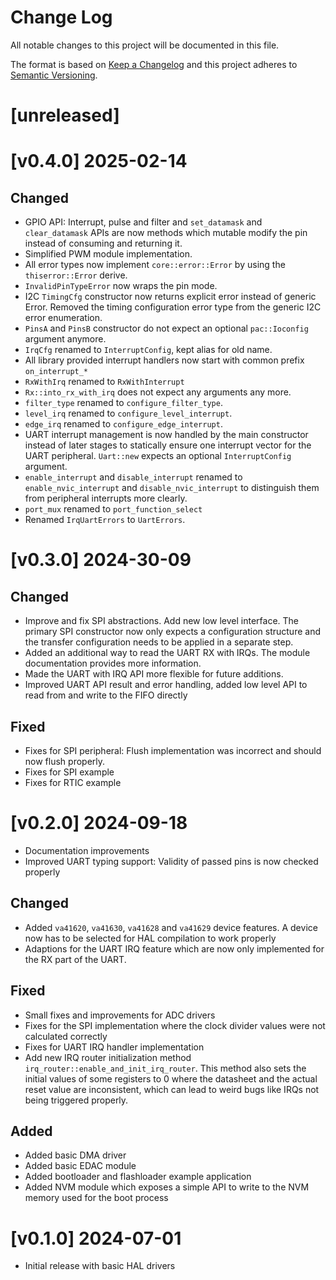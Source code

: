 Change Log
=======

All notable changes to this project will be documented in this file.

The format is based on [Keep a Changelog](http://keepachangelog.com/)
and this project adheres to [Semantic Versioning](http://semver.org/).

# [unreleased]

# [v0.4.0] 2025-02-14

## Changed

- GPIO API: Interrupt, pulse and filter and `set_datamask` and `clear_datamask` APIs are now
  methods which mutable modify the pin instead of consuming and returning it.
- Simplified PWM module implementation.
- All error types now implement `core::error::Error` by using the `thiserror::Error` derive.
- `InvalidPinTypeError` now wraps the pin mode.
- I2C `TimingCfg` constructor now returns explicit error instead of generic Error.
  Removed the timing configuration error type from the generic I2C error enumeration.
- `PinsA` and `PinsB` constructor do not expect an optional `pac::Ioconfig` argument anymore.
- `IrqCfg` renamed to `InterruptConfig`, kept alias for old name.
- All library provided interrupt handlers now start with common prefix `on_interrupt_*`
- `RxWithIrq` renamed to `RxWithInterrupt`
- `Rx::into_rx_with_irq` does not expect any arguments any more.
- `filter_type` renamed to `configure_filter_type`.
- `level_irq` renamed to `configure_level_interrupt`.
- `edge_irq` renamed to `configure_edge_interrupt`.
- UART interrupt management is now handled by the main constructor instead of later stages to
  statically ensure one interrupt vector for the UART peripheral. `Uart::new` expects an
  optional `InterruptConfig` argument.
- `enable_interrupt` and `disable_interrupt` renamed to `enable_nvic_interrupt` and
  `disable_nvic_interrupt` to distinguish them from peripheral interrupts more clearly.
- `port_mux` renamed to `port_function_select`
- Renamed `IrqUartErrors` to `UartErrors`.

# [v0.3.0] 2024-30-09

## Changed

- Improve and fix SPI abstractions. Add new low level interface. The primary SPI constructor now
  only expects a configuration structure and the transfer configuration needs to be applied in a
  separate step.
- Added an additional way to read the UART RX with IRQs. The module documentation provides
  more information.
- Made the UART with IRQ API more flexible for future additions.
- Improved UART API result and error handling, added low level API to read from and write
  to the FIFO directly

## Fixed

- Fixes for SPI peripheral: Flush implementation was incorrect and should now flush properly.
- Fixes for SPI example
- Fixes for RTIC example

# [v0.2.0] 2024-09-18

- Documentation improvements
- Improved UART typing support: Validity of passed pins is now checked properly

## Changed

- Added `va41620`, `va41630`, `va41628` and `va41629` device features. A device now has to be
  selected for HAL compilation to work properly
- Adaptions for the UART IRQ feature which are now only implemented for the RX part of the UART.

## Fixed

- Small fixes and improvements for ADC drivers
- Fixes for the SPI implementation where the clock divider values were not calculated
  correctly
- Fixes for UART IRQ handler implementation
- Add new IRQ router initialization method `irq_router::enable_and_init_irq_router`. This method
  also sets the initial values of some registers to 0 where the datasheet and the actual reset
  value are inconsistent, which can lead to weird bugs like IRQs not being triggered properly.

## Added

- Added basic DMA driver
- Added basic EDAC module
- Added bootloader and flashloader example application
- Added NVM module which exposes a simple API to write to the NVM memory used for the boot process

# [v0.1.0] 2024-07-01

- Initial release with basic HAL drivers
